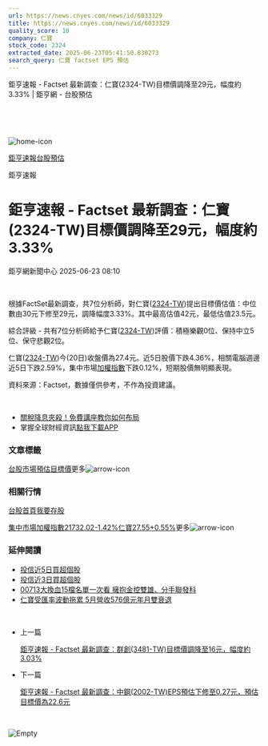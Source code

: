 ```yaml
---
url: https://news.cnyes.com/news/id/6033329
title: https://news.cnyes.com/news/id/6033329
quality_score: 10
company: 仁寶
stock_code: 2324
extracted_date: 2025-06-23T05:41:50.830273
search_query: 仁寶 factset EPS 預估
---
```


鉅亨速報 - Factset 最新調查：仁寶(2324-TW)目標價調降至29元，幅度約3.33% | 鉅亨網 - 台股預估

‌

‌

![home-icon](/assets/icons/breadCrumb/symbol-icon-home.svg)

[鉅亨速報](/news/cat/anue_live)[台股預估](/news/cat/tw_forecast)

鉅亨速報

# 鉅亨速報 - Factset 最新調查：仁寶(2324-TW)目標價調降至29元，幅度約3.33%

鉅亨網新聞中心 2025-06-23 08:10

‌

根據FactSet最新調查，共7位分析師，對仁寶([2324-TW](https://www.cnyes.com/twstock/2324))提出目標價估值：中位數由30元下修至29元，調降幅度3.33%。其中最高估值42元，最低估值23.5元。

綜合評級 - 共有7位分析師給予仁寶([2324-TW](https://www.cnyes.com/twstock/2324))評價：積極樂觀0位、保持中立5位、保守悲觀2位。

仁寶([2324-TW](https://www.cnyes.com/twstock/2324))今(20日)收盤價為27.4元。近5日股價下跌4.36%，相關電腦週邊近5日下跌2.59%，集中市場[加權指數](https://invest.cnyes.com/index/TWS/TSE01)下跌0.12%，短期股價無明顯表現。

資料來源：Factset，數據僅供參考，不作為投資建議。

‌

* [關稅降息夾殺！免費講座教你如何布局](https://www.rsc.com.tw/Cnyes_RSC/SeminarBooking2025InvestmentOutlook.aspx?utm_source=anue&utm_medium=usstocks_end)
* 掌握全球財經資訊[點我下載APP](http://www.cnyes.com/app/?utm_source=mweb&utm_medium=HamMenuBanner&utm_campaign=fixed&utm_content=entr)

### 文章標籤

[台股](https://news.cnyes.com/tag/台股 "台股")[市場預估](https://news.cnyes.com/tag/市場預估 "市場預估")[目標價](https://news.cnyes.com/tag/目標價 "目標價")更多![arrow-icon](/assets/icons/arrows/arrow-down.svg)

### 相關行情

[台股首頁](https://www.cnyes.com/twstock)[我要存股](https://supr.link/8OHaU)

[集中市場加權指數21732.02-1.42%](https://invest.cnyes.com/index/TWS/TSE01)[仁寶27.55+0.55%](https://www.cnyes.com/twstock/2324)更多![arrow-icon](/assets/icons/arrows/arrow-down.svg)

### 延伸閱讀

* [投信近5日買超個股](/news/id/6030820)
* [投信近3日買超個股](/news/id/6030818)
* [00713大換血15檔名單一次看 擁抱金控雙雄、分手聯發科](/news/id/6026760)
* [仁寶受匯率波動拖累 5月營收576億元年月雙衰退](/news/id/6013756)

‌

* 上一篇

  [鉅亨速報 - Factset 最新調查：群創(3481-TW)目標價調降至16元，幅度約3.03%](/news/id/6033910)
* 下一篇

  [鉅亨速報 - Factset 最新調查：中鋼(2002-TW)EPS預估下修至0.27元，預估目標價為22.6元](/news/id/6032190)

‌

![Empty](/assets/icons/skeleton/empty-image.svg)

‌